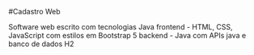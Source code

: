 #Cadastro Web

Software web escrito com tecnologias Java
frontend - HTML, CSS, JavaScript com estilos em Bootstrap 5
backend - Java com APIs java e banco de dados H2